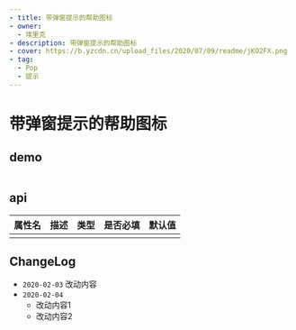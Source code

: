 ```yaml
---
- title: 带弹窗提示的帮助图标
- owner:
  - 埃里克
- description: 带弹窗提示的帮助图标
- cover: https://b.yzcdn.cn/upload_files/2020/07/09/readme/jKO2FX.png
- tag:
  - Pop
  - 提示
---
```


# 带弹窗提示的帮助图标
## demo
```jsx
```
## api
| 属性名  | 描述                 | 类型                                                  | 是否必填 | 默认值               |
| ------ | ------------------- | ---------------------------------------------------- | ------- | ------------------- |
|        |                     |                                                      |         |                     |

## ChangeLog
- `2020-02-03` 改动内容
- `2020-02-04`
  - 改动内容1
  - 改动内容2